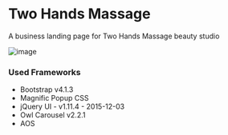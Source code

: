 # Two Hands Massage
A business landing page for Two Hands Massage beauty studio


![image](https://github.com/whos-gabi/two-hands-massage/assets/56652297/66345e6b-b0a8-461b-828f-a4c283f34276)


### Used Frameworks

- Bootstrap v4.1.3
- Magnific Popup CSS
- jQuery UI - v1.11.4 - 2015-12-03
- Owl Carousel v2.2.1
- AOS

### 
